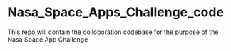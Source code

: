 # Nasa_Space_Apps_Challenge_code
This repo will contain the colloboration codebase for the purpose of the Nasa Space App Challenge
